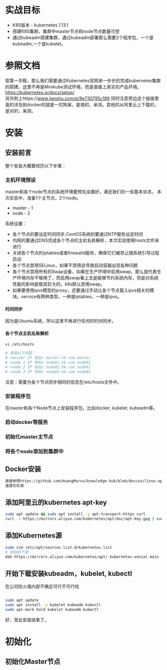 # 实战目标
* K8S版本 - kubernetes 1.13.1
* 搭建K8S集群，集群中master节点和node节点数量可控
* 通过kubeadm搭建集群，通过kubeadm部署那么需要2个程序包，一个是kubeadm,一个是kubelet。


# 参照文档
穿第一手鞋，那么我们需要通过Kubernetes官网来一步步的完成kubernetes集群的搭建。这里不再是Minikube测试环境，而是直接上真实的产品环境。
https://kubernetes.io/docs/setup/
<br>
另外附上https://www.jianshu.com/p/9e730795c199
同时注意旁边这个链接里面的涉及到docker的就是一坨狗屎，是错的，亲测。其他的从阿里云上下载的，是对的，亲测。



# 安装

## 安装前言
整个安装大概要经历以下步骤：

### 主机环境预设
master和各个node节点的系统环境要预先设置好，满足我们的一些基本诉求。
本次实验中，准备1个主节点，2个node。

* master - 1
* node - 2

系统设置：
* 各个节点的要设定时间同步,CentOS系统的要通过NTP服务设定时间
* 内网的要通过DNS完成各个节点的主机名称解析，本次实验使用hosts文件来进行
* 关闭各个节点的iptables或者firewalld服务，确保它们被禁止随系统引导过程启动
* 各个节点禁用SELinux，如果不禁用会导致启动容器出现各种问题
* 各个节点禁用所有的Swap设备，如果在生产环境中启用swap，那么就代表生产环境内存不够用了，而启用swap看上去是能够节约系统内存，但是对系统性能的影响是极其巨大的。k8s默认禁用swap。
* 如果要使用ipvs模型的proxy，还要通过手动让各个节点载入ipvs相关的模块。service有两种类型，一种是iptables，一种是ipvs。


#### 时间同步
因为是Ubuntu系统，所以这里不再进行任何的时间同步。

#### 各个节点主机名称解析
```sh
vi /etc/hosts

# 添加以下内容：
# <master IP 地址> master.hk.com master
# <node 1 IP 地址> node01.hk.com node01
# <node 2 IP 地址> node02.hk.com node02
# <node 3 IP 地址> node03.hk.com node03
```

注意：需要为各个节点同步相同的信息在/etc/hosts文件中。




### 安装程序包
在master和各个Node节点上安装程序包，比如docker, kubelet, kubeadm等。


### 启动docker等服务

### 初始化master主节点


### 将各个node添加到集群中



## Docker安装
```sh
直接参照https://github.com/HuangMarco/knowledge-hub/blob/dev/os/linux-operation/linux_installation_softwares_components.md#install-docker-ce---ubuntu
速度杠杠滴
```

## 添加阿里云的kubernetes apt-key
```sh
sudo apt update && sudo apt install -y apt-transport-https curl
curl -s https://mirrors.aliyun.com/kubernetes/apt/doc/apt-key.gpg | sudo apt-key add -
```

## 添加Kubernetes源
```sh
sudo vim /etc/apt/sources.list.d/kubernetes.list
# 添加如下源
deb https://mirrors.aliyun.com/kubernetes/apt/ kubernetes-xenial main

```

## 开始下载安装kubeadm，kubelet, kubectl
在公司防火墙内部不确定可行不可行哈
```sh

sudo apt update
sudo apt install -y kubelet kubeadm kubectl
sudo apt-mark hold kubelet kubeadm kubectl
```
好，至此安装结束了。


# 初始化

## 初始化Master节点


